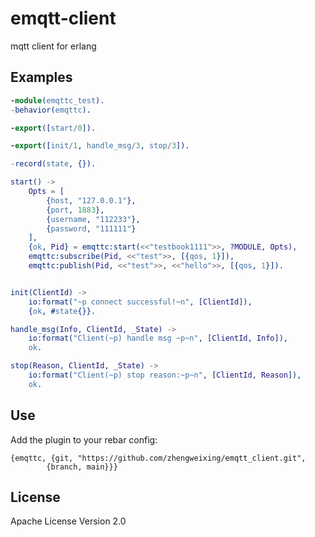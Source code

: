 # emqtt-client
mqtt client for erlang

## Examples
```erlang
-module(emqttc_test).
-behavior(emqttc).

-export([start/0]).

-export([init/1, handle_msg/3, stop/3]).

-record(state, {}).

start() ->
    Opts = [
        {host, "127.0.0.1"},
        {port, 1883},
        {username, "112233"},
        {password, "111111"}
    ],
    {ok, Pid} = emqttc:start(<<"testbook1111">>, ?MODULE, Opts),
    emqttc:subscribe(Pid, <<"test">>, [{qos, 1}]),
    emqttc:publish(Pid, <<"test">>, <<"hello">>, [{qos, 1}]).


init(ClientId) ->
    io:format("~p connect successful!~n", [ClientId]),
    {ok, #state{}}.

handle_msg(Info, ClientId, _State) ->
    io:format("Client(~p) handle msg ~p~n", [ClientId, Info]),
    ok.

stop(Reason, ClientId, _State) ->
    io:format("Client(~p) stop reason:~p~n", [ClientId, Reason]),
    ok.
```

## Use

Add the plugin to your rebar config:

```
{emqttc, {git, "https://github.com/zhengweixing/emqtt_client.git",
        {branch, main}}}
```


## License
Apache License Version 2.0
